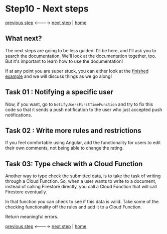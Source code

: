 # Step10 - Next steps

[previous step](Step09.md) <----> [next step](Step11.md) | [home](../README.md)

## What next?

The next steps are going to be less guided. I'll be here, and I'll ask you to search
the documentation. We'll look at the documentation together, too. But it's important to
learn how to use the documentation!

If at any point you are super stuck, you can either look at the [finished example](https://github.com/mandarini/shop) and
we will discuss things as we go along!

## Task 01 : Notifying a specific user

Now, if you want, go to `NotifyUsersFirstTimeFunction` and try to fix this code so that it sends a push notification
to the user who just accepted push notifications.

## Task 02 : Write more rules and restrictions

If you feel comfortable using Angular, add the functionality for users to edit their own comments,
not being able to change the rating.

## Task 03: Type check with a Cloud Function

Another way to type check the submitted data, is to take the task of writing through a Cloud Function.
So, when a user wants to write to a document, instead of calling Firestore directly,
you call a Cloud Function that will call Firestore eventually.

In that function you can check to see if this data is valid. Take some of the checking functionality
off the rules and add it to a Cloud Function.

Return meaningful errors.


[previous step](Step09.md) <----> [next step](Step11.md) | [home](../README.md)
